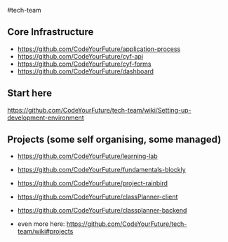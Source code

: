 #tech-team

## Core Infrastructure

- https://github.com/CodeYourFuture/application-process
- https://github.com/CodeYourFuture/cyf-api
- https://github.com/CodeYourFuture/cyf-forms
- https://github.com/CodeYourFuture/dashboard

## Start here
https://github.com/CodeYourFuture/tech-team/wiki/Setting-up-development-environment

## Projects (some self organising, some managed)

- https://github.com/CodeYourFuture/learning-lab
- https://github.com/CodeYourFuture/fundamentals-blockly
- https://github.com/CodeYourFuture/project-rainbird

- https://github.com/CodeYourFuture/classPlanner-client
- https://github.com/CodeYourFuture/classplanner-backend

- even more here: https://github.com/CodeYourFuture/tech-team/wiki#projects

